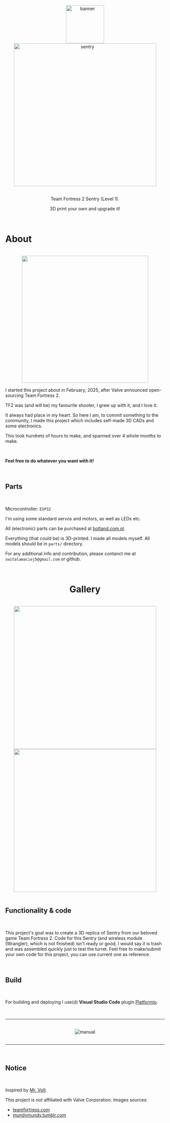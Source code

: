 <div align="center">

<img src="images/banner.png" alt="banner" height="120">

<br>

<img src="images/raw-sentry.png" alt="sentry" height="450">

<br>
<br>

Team Fortress 2 Sentry (Level 1).

3D print your own and upgrade it!

</div>

<br>

# About

<br>

<div align="center">

<img src="images/engie.png" height="400">

</div>

I started this project about in February, 2025, after Valve announced open-sourcing Team Fortress 2.

TF2 was (and will be) my favourite shooter, I grew up with it, and I love it. 

It always had place in my heart. So here I am, to commit something to the community, I made this project
which includes self-made 3D CADs and some electronics. 

This took hundrets of hours to make, and spanned over 4 whole months to make.

<br>

**Feel free to do whatever you want with it!**

<br>

## Parts

<br>

Microcontroller: `ESP32`

I'm using some standard servos and motors, as well as LEDs etc. 

All (electronic) parts can be purchased at [botland.com.pl](https://www.botland.com/pl).

Everything (that could be) is 3D-printed. I made all models myself.
All models should be in `parts/` directory.

For any additional info and contribution, please contanct me at `switalamaciej5@gmail.com` or github.

<br>

<div align="center">

# Gallery

<br>

<img src="images/s1.jpg" height="450">

<br>

<img src="images/s2.jpg" height="450">

</div>

<br>

## Functionality & code

<br>

This project's goal was to create a 3D replica of Sentry from our beloved game Team Fortress 2.
Code for this Sentry (and wireless module (Wrangler), which is not finished) isn't ready or good, 
I would say it is trash and was assembled quickly just to test the turret. Feel free to make/submit
your own code for this project, you can use current one as reference. 

<br>

## Build

<br>

For building and deploying I use(d) **Visual Studio Code** plugin [Platformio](https://platformio.org/).

<br>

---

<br>

<div align="center">
    <img src="images/manual.jpg" alt="manual">
</div>

<br>

---

<br>

## Notice

<br>

Inspired by [Mr. Volt](https://www.youtube.com/@MrVolt).

This project is not affiliated with Valve Corporation.
Images sources:
- [teamfortress.com](https://www.teamfortress.com)
- [mundymundy.tumblr.com](https://mundymundy.tumblr.com/post/672858009940213760/hello-can-you-do-general-relationship-headcanons)
